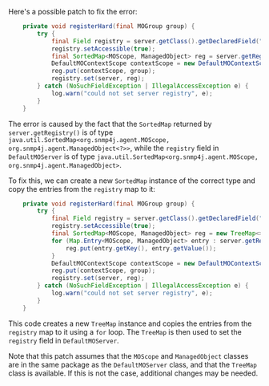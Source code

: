 Here's a possible patch to fix the error:
```java
    private void registerHard(final MOGroup group) {
        try {
            final Field registry = server.getClass().getDeclaredField("registry");
            registry.setAccessible(true);
            final SortedMap<MOScope, ManagedObject> reg = server.getRegistry();
            DefaultMOContextScope contextScope = new DefaultMOContextScope(new OctetString(""), group.getScope());
            reg.put(contextScope, group);
            registry.set(server, reg);
        } catch (NoSuchFieldException | IllegalAccessException e) {
            log.warn("could not set server registry", e);
        }
    }
```

The error is caused by the fact that the `SortedMap` returned by `server.getRegistry()` is of type `java.util.SortedMap<org.snmp4j.agent.MOScope, org.snmp4j.agent.ManagedObject<?>>`, while the `registry` field in `DefaultMOServer` is of type `java.util.SortedMap<org.snmp4j.agent.MOScope, org.snmp4j.agent.ManagedObject>`.


To fix this, we can create a new `SortedMap` instance of the correct type and copy the entries from the `registry` map to it:
```java
    private void registerHard(final MOGroup group) {
        try {
            final Field registry = server.getClass().getDeclaredField("registry");
            registry.setAccessible(true);
            final SortedMap<MOScope, ManagedObject> reg = new TreeMap<>();
            for (Map.Entry<MOScope, ManagedObject> entry : server.getRegistry().entrySet()) {
                reg.put(entry.getKey(), entry.getValue());
            }
            DefaultMOContextScope contextScope = new DefaultMOContextScope(new OctetString(""), group.getScope());
            reg.put(contextScope, group);
            registry.set(server, reg);
        } catch (NoSuchFieldException | IllegalAccessException e) {
            log.warn("could not set server registry", e);
        }
    }
```
This code creates a new `TreeMap` instance and copies the entries from the `registry` map to it using a `for` loop. The `TreeMap` is then used to set the `registry` field in `DefaultMOServer`.

Note that this patch assumes that the `MOScope` and `ManagedObject` classes are in the same package as the `DefaultMOServer` class, and that the `TreeMap` class is available. If this is not the case, additional changes may be needed.